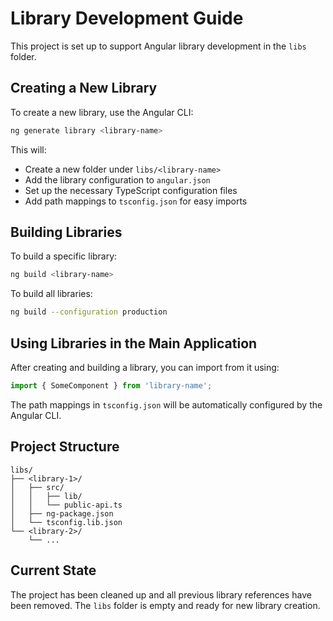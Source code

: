 # Library Development Guide

This project is set up to support Angular library development in the `libs` folder.

## Creating a New Library

To create a new library, use the Angular CLI:

```bash
ng generate library <library-name>
```

This will:
- Create a new folder under `libs/<library-name>`
- Add the library configuration to `angular.json`
- Set up the necessary TypeScript configuration files
- Add path mappings to `tsconfig.json` for easy imports

## Building Libraries

To build a specific library:

```bash
ng build <library-name>
```

To build all libraries:

```bash
ng build --configuration production
```

## Using Libraries in the Main Application

After creating and building a library, you can import from it using:

```typescript
import { SomeComponent } from 'library-name';
```

The path mappings in `tsconfig.json` will be automatically configured by the Angular CLI.

## Project Structure

```
libs/
├── <library-1>/
│   ├── src/
│   │   ├── lib/
│   │   └── public-api.ts
│   ├── ng-package.json
│   └── tsconfig.lib.json
└── <library-2>/
    └── ...
```

## Current State

The project has been cleaned up and all previous library references have been removed. The `libs` folder is empty and ready for new library creation.